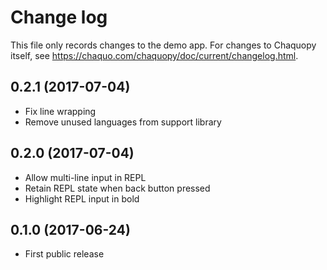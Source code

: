 # Change log

This file only records changes to the demo app. For changes to Chaquopy itself, see
https://chaquo.com/chaquopy/doc/current/changelog.html.

## 0.2.1 (2017-07-04)

* Fix line wrapping
* Remove unused languages from support library

## 0.2.0 (2017-07-04)

* Allow multi-line input in REPL
* Retain REPL state when back button pressed
* Highlight REPL input in bold

## 0.1.0 (2017-06-24)

* First public release
